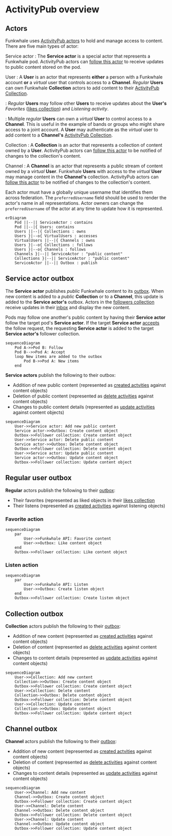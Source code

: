 # ActivityPub overview

## Actors

Funkwhale uses [ActivityPub actors][actor-object] to hold and manage access to content. There are five main types of actor:

Service actor
: The **Service actor** is a special actor that represents a Funkwhale pod. ActivityPub actors can [follow this actor][follow-activity] to receive updates to public content stored on the pod.

User
: A **User** is an actor that represents **either** a person with a Funkwhale account **or** a _virtual_ user that controls access to a **Channel**. _Regular_ **Users** can own Funkwhale **Collection** actors to add content to their [ActivityPub Collection][collections].

: _Regular_ **Users** may follow other **Users** to receive updates about the **User's** _Favorites_ ([likes collection](https://www.w3.org/TR/activitypub/#likes)) and _Listening activity_.

: Multiple _regular_ **Users** can own a _virtual_ **User** to control access to a **Channel**. This is useful in the example of bands or groups who might share access to a joint account. A **User** may authenticate as the _virtual_ user to add content to a **Channel's**
[ActivityPub Collection][collections].

Collection
: A **Collection** is an actor that represents a collection of content owned by a **User**. ActivityPub actors can [follow this actor][follow-activity] to be notified of changes to the collection's content.

Channel
: A **Channel** is an actor that represents a public stream of content owned by a _virtual_ **User**. Funkwhale **Users** with access to the _virtual_ **User** may manage content in the **Channel's** collection. ActivityPub actors can [follow this actor][follow-activity] to be notified of changes to the collection's content.

Each actor must have a globally unique username that identifies them across federation. The `preferredUsername` field should be used to render the actor's name in all representations. Actor owners can change the `preferredUsername` of the actor at any time to update how it is represented.

```{mermaid}
erDiagram
    Pod ||--|| ServiceActor : contains
    Pod ||--|{ Users: contains
    Users ||--|{ Collections : owns
    Users }|--o{ VirtualUsers : accesses
    VirtualUsers ||--|{ Channels : owns
    Users }|--o{ Collections : follows
    Users }|--o{ Channels : follows
    Channels }|--|| ServiceActor : "public content"
    Collections }|--|| ServiceActor : "public content"
    ServiceActor ||--|| Outbox : publish
```

## Service actor outbox

The **Service actor** publishes _public_ Funkwhale content to its [outbox][outbox]. When new content is added to a _public_ **Collection** or to a **Channel**, this update is added to the **Service actor's** outbox. Actors in the [followers collection][followers-collection] receive updates in their [inbox][inbox] and display the new content.

Pods may follow one another's public content by having their **Service actor** follow the target pod's **Service actor**. If the target **Service actor** [accepts][accept-activity] the follow request, the requesting **Service actor** is added to the target **Service actor's** follower collection.

```{mermaid}
sequenceDiagram
    Pod A->>Pod B: Follow
    Pod B-->>Pod A: Accept
    loop New items are added to the outbox
        Pod B->>Pod A: New items
    end
```

**Service actors** publish the following to their outbox:

- Addition of new public content (represented as [created actvities][create-inbox] against content objects)
- Deletion of public content (represented as [delete activities][delete-activity] against content objects)
- Changes to public content details (represented as [update activities][update-activity] against content objects)

```{mermaid}
sequenceDiagram
    User->>Service actor: Add new public content
    Service actor->>Outbox: Create content object
    Outbox->>Follower collection: Create content object
    User->>Service actor: Delete public content
    Service actor->>Outbox: Delete content object
    Outbox->>Follower collection: Delete content object
    User->>Service actor: Update public content
    Service actor->>Outbox: Update content object
    Outbox->>Follower collection: Update content object
```

## Regular user outbox

**Regular** actors publish the following to their [outbox][outbox]:

- Their favorites (represented as liked objects in their [likes collection][likes]
- Their listens (represented as [created activities][create-inbox] against listening objects)

### Favorite action

```{mermaid}
sequenceDiagram
    par
        User->>Funkwhale API: Favorite content
        User->>Outbox: Like content object
    end
    Outbox->>Follower collection: Like content object
```

### Listen action

```{mermaid}
sequenceDiagram
    par
        User->>Funkwhale API: Listen
        User->>Outbox: Create listen object
    end
    Outbox->>Follower collection: Create listen object
```

## Collection outbox

**Collection** actors publish the following to their [outbox][outbox]:

- Addition of new content (represented as [created activities][create-inbox] against content objects)
- Deletion of content (represented as [delete activities][delete-activity] against content objects)
- Changes to content details (represented as [update activities][update-activity] against content objects)

```{mermaid}
sequenceDiagram
    User->>Collection: Add new content
    Collection->>Outbox: Create content object
    Outbox->>Follower collection: Create content object
    User->>Collection: Delete content
    Collection->>Outbox: Delete content object
    Outbox->>Follower collection: Delete content object
    User->>Collection: Update content
    Collection->>Outbox: Update content object
    Outbox->>Follower collection: Update content object
```

## Channel outbox

**Channel** actors publish the following to their [outbox][outbox]:

- Addition of new content (represented as [created actvities][create-inbox] against content objects)
- Deletion of content (represented as [delete activities][delete-activity] against content objects)
- Changes to content details (represented as [update activities][update-activity] against content objects)

```{mermaid}
sequenceDiagram
    User->>Channel: Add new content
    Channel->>Outbox: Create content object
    Outbox->>Follower collection: Create content object
    User->>Channel: Delete content
    Channel->>Outbox: Delete content object
    Outbox->>Follower collection: Delete content object
    User->>Channel: Update content
    Channel->>Outbox: Update content object
    Outbox->>Follower collection: Update content object
```

[actor-object]: https://www.w3.org/TR/activitypub/#actor-objects
[inbox]: https://www.w3.org/TR/activitypub/#inbox
[outbox]: https://www.w3.org/TR/activitypub/#outbox
[collections]: https://www.w3.org/TR/activitypub/#collections
[followers-collection]: https://www.w3.org/TR/activitypub/#followers
[create-inbox]: https://www.w3.org/TR/activitypub/#create-activity-inbox
[likes]: https://www.w3.org/TR/activitypub/#likes
[delete-activity]: https://www.w3.org/TR/activitypub/#delete-activity-inbox
[update-activity]: https://www.w3.org/TR/activitypub/#update-activity-inbox
[accept-activity]: https://www.w3.org/TR/activitypub/#accept-activity-inbox
[follow-activity]: https://www.w3.org/TR/activitypub/#follow-activity-outbox
